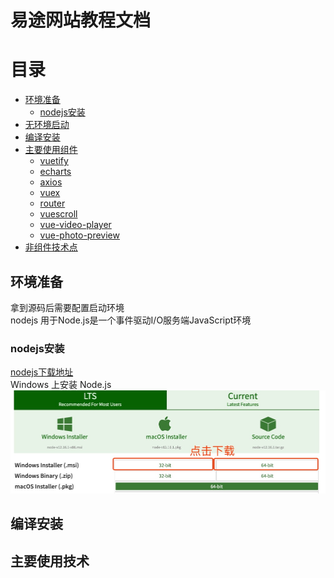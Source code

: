易途网站教程文档
===


# 目录

* [环境准备](#环境准备)
	* [nodejs安装](#nodejs安装)
* [无环境启动](#无环境启动)
* [编译安装](#编译安装)
* [主要使用组件](#主要使用组件)
	* [vuetify](#vuetify)
	* [echarts](#echarts)
	* [axios](#axios)
	* [vuex](#vuex)
	* [router](#router)
	* [vuescroll](#vuescroll)
	* [vue-video-player](#vue-video-player)
	* [vue-photo-preview](#vue-photo-preview)
* [非组件技术点](#非组件技术点)
	
## 环境准备
拿到源码后需要配置启动环境<br>
nodejs 用于Node.js是一个事件驱动I/O服务端JavaScript环境
### nodejs安装
[nodejs下载地址](http://nodejs.cn/download/)<br>
Windows 上安装 Node.js<br>
![nodejs1](./img/nodejs1.jpg)
	
## 编译安装

## 主要使用技术
